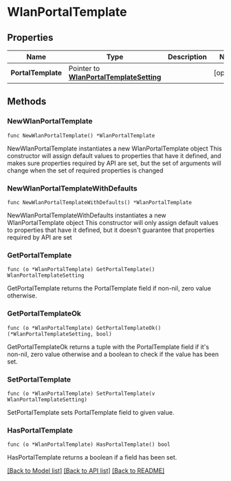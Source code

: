 # WlanPortalTemplate

## Properties

Name | Type | Description | Notes
------------ | ------------- | ------------- | -------------
**PortalTemplate** | Pointer to [**WlanPortalTemplateSetting**](WlanPortalTemplateSetting.md) |  | [optional] 

## Methods

### NewWlanPortalTemplate

`func NewWlanPortalTemplate() *WlanPortalTemplate`

NewWlanPortalTemplate instantiates a new WlanPortalTemplate object
This constructor will assign default values to properties that have it defined,
and makes sure properties required by API are set, but the set of arguments
will change when the set of required properties is changed

### NewWlanPortalTemplateWithDefaults

`func NewWlanPortalTemplateWithDefaults() *WlanPortalTemplate`

NewWlanPortalTemplateWithDefaults instantiates a new WlanPortalTemplate object
This constructor will only assign default values to properties that have it defined,
but it doesn't guarantee that properties required by API are set

### GetPortalTemplate

`func (o *WlanPortalTemplate) GetPortalTemplate() WlanPortalTemplateSetting`

GetPortalTemplate returns the PortalTemplate field if non-nil, zero value otherwise.

### GetPortalTemplateOk

`func (o *WlanPortalTemplate) GetPortalTemplateOk() (*WlanPortalTemplateSetting, bool)`

GetPortalTemplateOk returns a tuple with the PortalTemplate field if it's non-nil, zero value otherwise
and a boolean to check if the value has been set.

### SetPortalTemplate

`func (o *WlanPortalTemplate) SetPortalTemplate(v WlanPortalTemplateSetting)`

SetPortalTemplate sets PortalTemplate field to given value.

### HasPortalTemplate

`func (o *WlanPortalTemplate) HasPortalTemplate() bool`

HasPortalTemplate returns a boolean if a field has been set.


[[Back to Model list]](../README.md#documentation-for-models) [[Back to API list]](../README.md#documentation-for-api-endpoints) [[Back to README]](../README.md)


